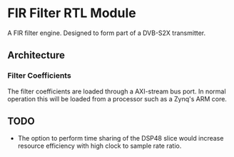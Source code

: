 # FIR Filter RTL Module

A FIR filter engine.  Designed to form part of a DVB-S2X transmitter.

## Architecture

### Filter Coefficients

The filter coefficients are loaded through a AXI-stream bus port.  In normal operation this will be loaded from a processor such as a Zynq's ARM core.

## TODO

- The option to perform time sharing of the DSP48 slice would increase resource efficiency with high clock to sample rate ratio.

